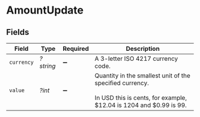 # AmountUpdate


## Fields

| Field                                                                                                                         | Type                                                                                                                          | Required                                                                                                                      | Description                                                                                                                   |
| ----------------------------------------------------------------------------------------------------------------------------- | ----------------------------------------------------------------------------------------------------------------------------- | ----------------------------------------------------------------------------------------------------------------------------- | ----------------------------------------------------------------------------------------------------------------------------- |
| `currency`                                                                                                                    | *?string*                                                                                                                     | :heavy_minus_sign:                                                                                                            | A 3-letter ISO 4217 currency code.                                                                                            |
| `value`                                                                                                                       | *?int*                                                                                                                        | :heavy_minus_sign:                                                                                                            | Quantity in the smallest unit of the specified currency. <br/><br/>In USD this is cents, for example, $12.04 is 1204 and $0.99 is 99. |